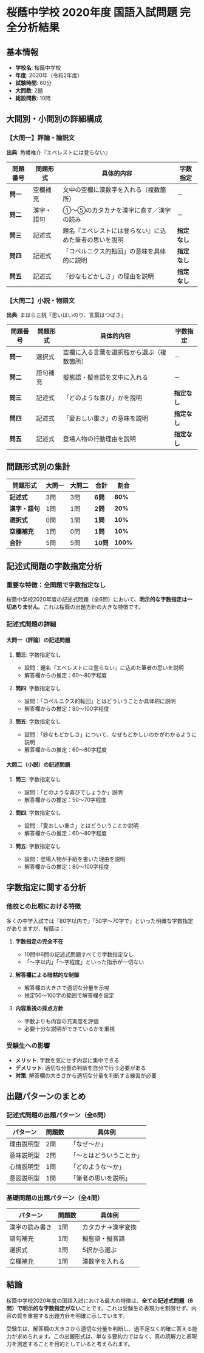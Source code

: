 # 桜蔭中学校 2020年度 国語入試問題 完全分析結果

## 基本情報
- **学校名**: 桜蔭中学校
- **年度**: 2020年（令和2年度）
- **試験時間**: 60分
- **大問数**: 2題
- **総設問数**: 10問

## 大問別・小問別の詳細構成

### 【大問一】評論・論説文
**出典**: 角幡唯介『エベレストには登らない』

| 問題番号 | 問題形式 | 具体的内容 | 字数指定 |
|---------|---------|-----------|----------|
| **問一** | 空欄補充 | 文中の空欄に漢数字を入れる（複数箇所） | － |
| **問二** | 漢字・語句 | ①～⑤のカタカナを漢字に直す／漢字の読み | － |
| **問三** | 記述式 | 題名『エベレストには登らない』に込めた筆者の思いを説明 | **指定なし** |
| **問四** | 記述式 | 「コペルニクス的転回」の意味を具体的に説明 | **指定なし** |
| **問五** | 記述式 | 「妙なもどかしさ」の理由を説明 | **指定なし** |

### 【大問二】小説・物語文  
**出典**: まはら三桃『思いはいのり、言葉はつばさ』

| 問題番号 | 問題形式 | 具体的内容 | 字数指定 |
|---------|---------|-----------|----------|
| **問一** | 選択式 | 空欄に入る言葉を選択肢から選ぶ（複数箇所） | － |
| **問二** | 語句補充 | 擬態語・擬音語を文中に入れる | － |
| **問三** | 記述式 | 「どのような喜び」かを説明 | **指定なし** |
| **問四** | 記述式 | 「愛おしい重さ」の意味を説明 | **指定なし** |
| **問五** | 記述式 | 登場人物の行動理由を説明 | **指定なし** |

## 問題形式別の集計

| 問題形式 | 大問一 | 大問二 | 合計 | 割合 |
|---------|--------|--------|------|------|
| **記述式** | 3問 | 3問 | **6問** | **60%** |
| **漢字・語句** | 1問 | 1問 | **2問** | **20%** |
| **選択式** | 0問 | 1問 | **1問** | **10%** |
| **空欄補充** | 1問 | 0問 | **1問** | **10%** |
| **合計** | 5問 | 5問 | **10問** | **100%** |

## 記述式問題の字数指定分析

### 重要な特徴：**全問題で字数指定なし**

桜蔭中学校2020年度の記述式問題（全6問）において、**明示的な字数指定は一切ありません**。これは桜蔭の出題方針の大きな特徴です。

### 記述式問題の詳細

#### 大問一（評論）の記述問題
1. **問三**: 字数指定なし
   - 設問：題名『エベレストには登らない』に込めた筆者の思いを説明
   - 解答欄からの推定：60～80字程度

2. **問四**: 字数指定なし
   - 設問：「コペルニクス的転回」とはどういうことか具体的に説明
   - 解答欄からの推定：80～100字程度

3. **問五**: 字数指定なし
   - 設問：「妙なもどかしさ」について、なぜもどかしいのかがわかるように説明
   - 解答欄からの推定：60～80字程度

#### 大問二（小説）の記述問題
1. **問三**: 字数指定なし
   - 設問：「どのような喜びでしょうか」説明
   - 解答欄からの推定：50～70字程度

2. **問四**: 字数指定なし
   - 設問：「愛おしい重さ」とはどういうことか説明
   - 解答欄からの推定：60～80字程度

3. **問五**: 字数指定なし
   - 設問：登場人物が手紙を書いた理由を説明
   - 解答欄からの推定：80～100字程度

## 字数指定に関する分析

### 他校との比較における特徴
多くの中学入試では「80字以内で」「50字～70字で」といった明確な字数指定がありますが、桜蔭は：

1. **字数指定の完全不在**
   - 10問中6問の記述式問題すべてで字数指定なし
   - 「～字以内」「～字程度」といった指示が一切ない

2. **解答欄による暗黙的な制御**
   - 解答欄の大きさで適切な分量を示唆
   - 推定50～100字の範囲で解答欄を設定

3. **内容重視の採点方針**
   - 字数よりも内容の充実度を評価
   - 必要十分な説明ができているかを重視

### 受験生への影響
- **メリット**: 字数を気にせず内容に集中できる
- **デメリット**: 適切な分量の判断を自分で行う必要がある
- **対策**: 解答欄の大きさから適切な分量を判断する練習が必要

## 出題パターンのまとめ

### 記述式問題の出題パターン（全6問）
| パターン | 問題数 | 具体例 |
|---------|--------|--------|
| 理由説明型 | 2問 | 「なぜ～か」 |
| 意味説明型 | 2問 | 「～とはどういうことか」 |
| 心情説明型 | 1問 | 「どのような～か」 |
| 意図説明型 | 1問 | 「筆者の思いを説明」 |

### 基礎問題の出題パターン（全4問）
| パターン | 問題数 | 具体例 |
|---------|--------|--------|
| 漢字の読み書き | 1問 | カタカナ→漢字変換 |
| 語句補充 | 1問 | 擬態語・擬音語 |
| 選択式 | 1問 | 5択から選ぶ |
| 空欄補充 | 1問 | 漢数字を入れる |

## 結論

桜蔭中学校2020年度の国語入試における最大の特徴は、**全ての記述式問題（6問）で明示的な字数指定がない**ことです。これは受験生の表現力を制限せず、内容の質を重視する出題方針を明確に示しています。

受験生は、解答欄の大きさから適切な分量を判断し、過不足なく的確に答える能力が求められます。この出題形式は、単なる要約力ではなく、真の読解力と表現力を測定することを目的としていると考えられます。